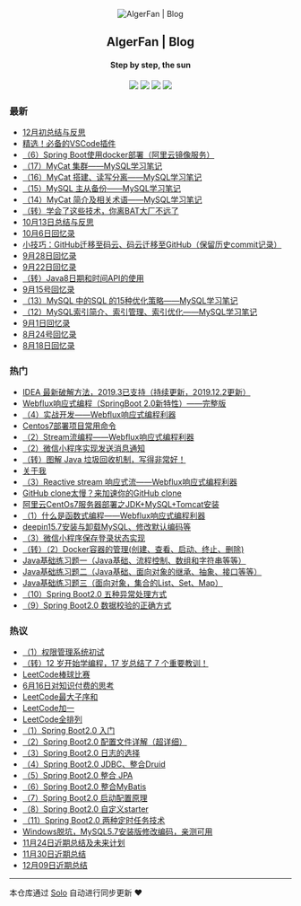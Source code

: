 <p align="center"><img alt="AlgerFan | Blog" src="https://study.algerfan.cn/images/ironman-draw.png"></p><h2 align="center">
AlgerFan | Blog
</h2>

<h4 align="center">Step by step, the sun</h4>
<p align="center"><a title="AlgerFan | Blog" target="_blank" href="https://github.com/AlgerFan/solo-blog"><img src="https://img.shields.io/github/last-commit/AlgerFan/solo-blog.svg?style=flat-square&color=FF9900"></a>
<a title="GitHub repo size in bytes" target="_blank" href="https://github.com/AlgerFan/solo-blog"><img src="https://img.shields.io/github/repo-size/AlgerFan/solo-blog.svg?style=flat-square"></a>
<a title="Solo Version" target="_blank" href="https://github.com/88250/solo/releases"><img src="https://img.shields.io/badge/solo-3.6.7-f1e05a.svg?style=flat-square&color=blueviolet"></a>
<a title="Hits" target="_blank" href="https://github.com/88250/hits"><img src="https://hits.b3log.org/AlgerFan/solo-blog.svg"></a></p>

### 最新

* [12月初总结与反思](https://www.algerfan.cn/articles/2019/12/03/1575344811185.html)
* [精选！必备的VSCode插件](https://www.algerfan.cn/articles/2019/11/02/1572675672644.html)
* [（6）Spring Boot使用docker部署（阿里云镜像服务）](https://www.algerfan.cn/articles/2019/10/23/1571803648224.html)
* [（17）MyCat 集群——MySQL学习笔记](https://www.algerfan.cn/articles/2019/10/20/1571538925879.html)
* [（16）MyCat  搭建、读写分离——MySQL学习笔记](https://www.algerfan.cn/articles/2019/10/20/1571538666316.html)
* [（15）MySQL  主从备份——MySQL学习笔记](https://www.algerfan.cn/articles/2019/10/20/1571538560569.html)
* [（14）MyCat  简介及相关术语——MySQL学习笔记](https://www.algerfan.cn/articles/2019/10/20/1571538203995.html)
* [（转）学会了这些技术，你离BAT大厂不远了](https://www.algerfan.cn/articles/2019/10/18/1571386854425.html)
* [10月13日总结与反思](https://www.algerfan.cn/articles/2019/03/06/1570946714012.html)
* [10月6日回忆录](https://www.algerfan.cn/articles/2019/10/06/1570349114012.html)
* [小技巧：GitHub迁移至码云、码云迁移至GitHub（保留历史commit记录）](https://www.algerfan.cn/articles/2019/10/03/1570073567013.html)
* [9月28日回忆录](https://www.algerfan.cn/articles/2019/09/28/1569657914012.html)
* [9月22日回忆录](https://www.algerfan.cn/articles/2019/09/22/1569458435476.html)
* [（转）Java8日期和时间API的使用](https://www.algerfan.cn/articles/2019/09/15/1568534156441.html)
* [9月15号回忆录](https://www.algerfan.cn/articles/2019/09/15/1568518529170.html)
* [（13）MySQL 中的SQL 的15种优化策略——MySQL学习笔记](https://www.algerfan.cn/articles/2019/09/09/1568034594852.html)
* [（12）MySQL索引简介、索引管理、索引优化——MySQL学习笔记](https://www.algerfan.cn/articles/2019/09/09/1568033865440.html)
* [9月1日回忆录](https://www.algerfan.cn/articles/2019/09/01/1567301743330.html)
* [8月24号回忆录](https://www.algerfan.cn/articles/2019/08/24/1566656696558.html)
* [8月18日回忆录](https://www.algerfan.cn/articles/2019/08/18/1566092708471.html)

### 热门

* [IDEA 最新破解方法，2019.3已支持（持续更新，2019.12.2更新）](https://www.algerfan.cn/articles/2019/03/06/1551868940012.html)
* [Webflux响应式编程（SpringBoot 2.0新特性）——完整版](https://www.algerfan.cn/articles/2018/11/18/1542474535012.html)
* [（4）实战开发——Webflux响应式编程利器](https://www.algerfan.cn/articles/2018/12/09/1544342714012.html)
* [Centos7部署项目常用命令](https://www.algerfan.cn/articles/2018/09/27/1538047874012.html)
* [（2）Stream流编程——Webflux响应式编程利器](https://www.algerfan.cn/articles/2018/12/02/1543684705012.html)
* [（2）微信小程序实现发送消息通知](https://www.algerfan.cn/articles/2019/07/27/1564192175306.html)
* [（转）图解 Java 垃圾回收机制，写得非常好！](https://www.algerfan.cn/articles/2019/07/20/1563614193905.html)
* [关于我](https://www.algerfan.cn/articles/2018/07/16/1531678851012.html)
* [（3）Reactive stream 响应式流——Webflux响应式编程利器](https://www.algerfan.cn/articles/2018/12/09/1544290512012.html)
* [GitHub clone太慢？来加速你的GitHub clone](https://www.algerfan.cn/articles/2019/07/25/1564064604429.html)
* [阿里云CentOs7服务器部署之JDK+MySQL+Tomcat安装](https://www.algerfan.cn/articles/2018/09/27/1538063492012.html)
* [（1）什么是函数式编程——Webflux响应式编程利器](https://www.algerfan.cn/articles/2018/11/25/1543081252012.html)
* [deepin15.7安装与卸载MySQL、修改默认编码等](https://www.algerfan.cn/articles/2018/10/24/1540333968012.html)
* [（3）微信小程序保存登录状态实现](https://www.algerfan.cn/articles/2019/07/27/1564192991793.html)
* [（转）（2）Docker容器的管理(创建、查看、启动、终止、删除)](https://www.algerfan.cn/articles/2019/07/26/1564132693596.html)
* [Java基础练习题一（Java基础、流程控制、数组和字符串等等）](https://www.algerfan.cn/articles/2018/11/02/1541092372012.html)
* [Java基础练习题二（Java基础、面向对象的继承、抽象、接口等等）](https://www.algerfan.cn/articles/2018/11/14/1542129871012.html)
* [Java基础练习题三（面向对象，集合的List、Set、Map）](https://www.algerfan.cn/articles/2018/12/11/1544469871012.html)
* [（10）Spring Boot2.0 五种异常处理方式](https://www.algerfan.cn/articles/2018/09/13/1536802814012.html)
* [（9）Spring Boot2.0 数据校验的正确方式](https://www.algerfan.cn/articles/2018/09/13/1536802274012.html)

### 热议

* [（1）权限管理系统初试](https://www.algerfan.cn/articles/2019/07/10/1562754712012.html)
* [（转）12 岁开始学编程，17 岁总结了 7 个重要教训！](https://www.algerfan.cn/articles/2019/07/20/1563609914012.html)
* [LeetCode棒球比赛](https://www.algerfan.cn/articles/2018/08/18/1534606512012.html)
* [6月16日对知识付费的思考](https://www.algerfan.cn/articles/2019/06/16/1560699004012.html)
* [LeetCode最大子序和](https://www.algerfan.cn/articles/2018/08/18/1534606864012.html)
* [LeetCode加一](https://www.algerfan.cn/articles/2018/08/25/1535192484012.html)
* [LeetCode全排列](https://www.algerfan.cn/articles/2018/08/25/1535193112012.html)
* [（1）Spring Boot2.0 入门](https://www.algerfan.cn/articles/2018/09/06/1536212054000.html)
* [（2）Spring Boot2.0 配置文件详解（超详细）](https://www.algerfan.cn/articles/2018/09/06/1536215474000.html)
* [（3）Spring Boot2.0 日志的选择](https://www.algerfan.cn/articles/2018/09/06/1536220874000.html)
* [（4）Spring Boot2.0 JDBC、整合Druid](https://www.algerfan.cn/articles/2018/09/06/1536221954000.html)
* [（5）Spring Boot2.0 整合 JPA](https://www.algerfan.cn/articles/2018/09/10/1536539714000.html)
* [（6）Spring Boot2.0 整合MyBatis](https://www.algerfan.cn/articles/2018/09/10/1536541934000.html)
* [（7）Spring Boot2.0 启动配置原理](https://www.algerfan.cn/articles/2018/09/10/1536544394000.html)
* [（8）Spring Boot2.0 自定义starter](https://www.algerfan.cn/articles/2018/09/10/1536549074000.html)
* [（11）Spring Boot2.0 两种定时任务技术](https://www.algerfan.cn/articles/2018/09/13/1536804314012.html)
* [Windows脱坑，MySQL5.7安装版修改编码，亲测可用](https://www.algerfan.cn/articles/2018/11/19/1542557192012.html)
* [11月24日近期总结及未来计划](https://www.algerfan.cn/articles/2018/11/24/1543054864012.html)
* [11月30日近期总结](https://www.algerfan.cn/articles/2018/11/30/1543573264012.html)
* [12月09日近期总结](https://www.algerfan.cn/articles/2018/12/10/1544389264012.html)

---

本仓库通过 [Solo](https://github.com/88250/solo) 自动进行同步更新 ❤️ 